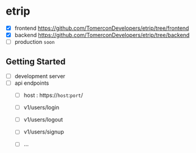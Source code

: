 # etrip

- [x] frontend  https://github.com/TomerconDevelopers/etrip/tree/frontend
- [x] backend https://github.com/TomerconDevelopers/etrip/tree/backend
- [ ] production `soon`
## Getting Started

- [ ] development server
- [ ] api endpoints
  - [ ] host : https://`host`:`port`/
  - [ ] v1/users/login
  - [ ] v1/users/logout
  - [ ] v1/users/signup
  - [ ] ...


